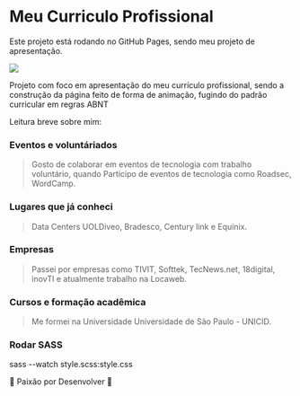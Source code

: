 # Meu Curriculo Profissional
<p>Este projeto está rodando no GitHub Pages, sendo meu projeto de apresentação.</p>

<img src="https://i.imgur.com/o87hLHY.png">

<p>Projeto com foco em apresentação do meu currículo profissional, sendo a construção da página feito de forma de animação, fugindo do 
padrão curricular em regras ABNT</p>

<p> Leitura breve sobre mim:</p>

### Eventos e voluntáriados

> Gosto de colaborar em eventos de tecnologia com trabalho voluntário, quando Participo de eventos de tecnologia como Roadsec, WordCamp.

### Lugares que já conheci

> Data Centers UOLDiveo, Bradesco, Century link e Equinix.

### Empresas

> Passei por empresas como TIVIT, Softtek, TecNews.net, 18digital, inovTI e atualmente trabalho na Locaweb.

### Cursos e formação acadêmica

> Me formei na Universidade Universidade de São Paulo - UNICID.


### Rodar SASS
sass --watch style.scss:style.css

:heartbeat: Paixão por Desenvolver :heartbeat:

